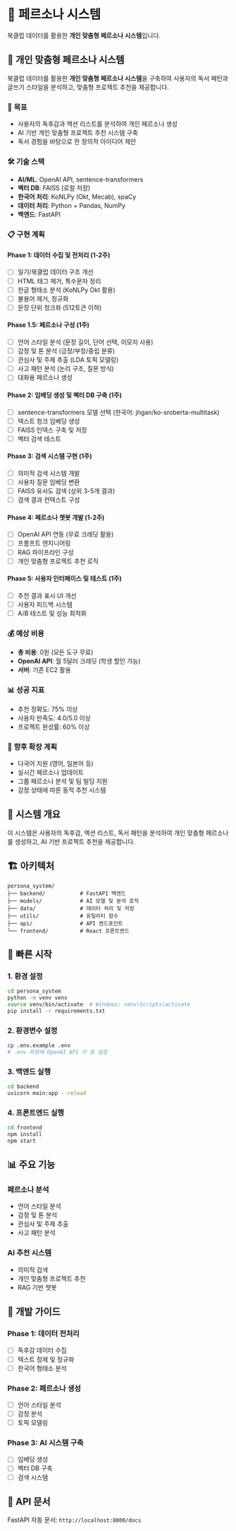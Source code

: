 # 🤖 페르소나 시스템

북클럽 데이터를 활용한 **개인 맞춤형 페르소나 시스템**입니다.


## 🤖 **개인 맞춤형 페르소나 시스템**

북클럽 데이터를 활용한 **개인 맞춤형 페르소나 시스템**을 구축하여 사용자의 독서 패턴과 글쓰기 스타일을 분석하고, 맞춤형 프로젝트 추천을 제공합니다.

### 🎯 **목표**
- 사용자의 독후감과 액션 리스트를 분석하여 개인 페르소나 생성
- AI 기반 개인 맞춤형 프로젝트 추천 시스템 구축
- 독서 경험을 바탕으로 한 창의적 아이디어 제안

### 🛠️ **기술 스택**
- **AI/ML**: OpenAI API, sentence-transformers
- **벡터 DB**: FAISS (로컬 저장)
- **한국어 처리**: KoNLPy (Okt, Mecab), spaCy
- **데이터 처리**: Python + Pandas, NumPy
- **백엔드**: FastAPI

### 📋 **구현 계획**

#### **Phase 1: 데이터 수집 및 전처리 (1-2주)**
- [ ] 일기/북클럽 데이터 구조 개선
- [ ] HTML 태그 제거, 특수문자 정리
- [ ] 한글 형태소 분석 (KoNLPy Okt 활용)
- [ ] 불용어 제거, 정규화
- [ ] 문장 단위 청크화 (512토큰 이하)

#### **Phase 1.5: 페르소나 구성 (1주)**
- [ ] 언어 스타일 분석 (문장 길이, 단어 선택, 이모지 사용)
- [ ] 감정 및 톤 분석 (긍정/부정/중립 분류)
- [ ] 관심사 및 주제 추출 (LDA 토픽 모델링)
- [ ] 사고 패턴 분석 (논리 구조, 질문 방식)
- [ ] 대화용 페르소나 생성

#### **Phase 2: 임베딩 생성 및 벡터 DB 구축 (1주)**
- [ ] sentence-transformers 모델 선택 (한국어: jhgan/ko-sroberta-multitask)
- [ ] 텍스트 청크 임베딩 생성
- [ ] FAISS 인덱스 구축 및 저장
- [ ] 벡터 검색 테스트

#### **Phase 3: 검색 시스템 구현 (1주)**
- [ ] 의미적 검색 시스템 개발
- [ ] 사용자 질문 임베딩 변환
- [ ] FAISS 유사도 검색 (상위 3-5개 결과)
- [ ] 검색 결과 컨텍스트 구성

#### **Phase 4: 페르소나 챗봇 개발 (1-2주)**
- [ ] OpenAI API 연동 (무료 크레딧 활용)
- [ ] 프롬프트 엔지니어링
- [ ] RAG 파이프라인 구성
- [ ] 개인 맞춤형 프로젝트 추천 로직

#### **Phase 5: 사용자 인터페이스 및 테스트 (1주)**
- [ ] 추천 결과 표시 UI 개선
- [ ] 사용자 피드백 시스템
- [ ] A/B 테스트 및 성능 최적화

### 💰 **예상 비용**
- **총 비용**: 0원 (모든 도구 무료)
- **OpenAI API**: 월 5달러 크레딧 (학생 할인 가능)
- **서버**: 기존 EC2 활용

### 📊 **성공 지표**
- 추천 정확도: 75% 이상
- 사용자 만족도: 4.0/5.0 이상
- 프로젝트 완성률: 60% 이상

### 🔮 **향후 확장 계획**
- 다국어 지원 (영어, 일본어 등)
- 실시간 페르소나 업데이트
- 그룹 페르소나 분석 및 팀 빌딩 지원
- 감정 상태에 따른 동적 추천 시스템


## 🎯 **시스템 개요**

이 시스템은 사용자의 독후감, 액션 리스트, 독서 패턴을 분석하여 개인 맞춤형 페르소나를 생성하고, AI 기반 프로젝트 추천을 제공합니다.

## 🏗️ **아키텍처**

```
persona_system/
├── backend/           # FastAPI 백엔드
├── models/            # AI 모델 및 분석 로직
├── data/              # 데이터 처리 및 저장
├── utils/             # 유틸리티 함수
├── api/               # API 엔드포인트
└── frontend/          # React 프론트엔드
```

## 🚀 **빠른 시작**

### 1. 환경 설정
```bash
cd persona_system
python -m venv venv
source venv/bin/activate  # Windows: venv\Scripts\activate
pip install -r requirements.txt
```

### 2. 환경변수 설정
```bash
cp .env.example .env
# .env 파일에 OpenAI API 키 등 설정
```

### 3. 백엔드 실행
```bash
cd backend
uvicorn main:app --reload
```

### 4. 프론트엔드 실행
```bash
cd frontend
npm install
npm start
```

## 📊 **주요 기능**

### 페르소나 분석
- 언어 스타일 분석
- 감정 및 톤 분석
- 관심사 및 주제 추출
- 사고 패턴 분석

### AI 추천 시스템
- 의미적 검색
- 개인 맞춤형 프로젝트 추천
- RAG 기반 챗봇

## 🔧 **개발 가이드**

### Phase 1: 데이터 전처리
- [ ] 독후감 데이터 수집
- [ ] 텍스트 정제 및 정규화
- [ ] 한국어 형태소 분석

### Phase 2: 페르소나 생성
- [ ] 언어 스타일 분석
- [ ] 감정 분석
- [ ] 토픽 모델링

### Phase 3: AI 시스템 구축
- [ ] 임베딩 생성
- [ ] 벡터 DB 구축
- [ ] 검색 시스템

## 📝 **API 문서**

FastAPI 자동 문서: `http://localhost:8000/docs`
